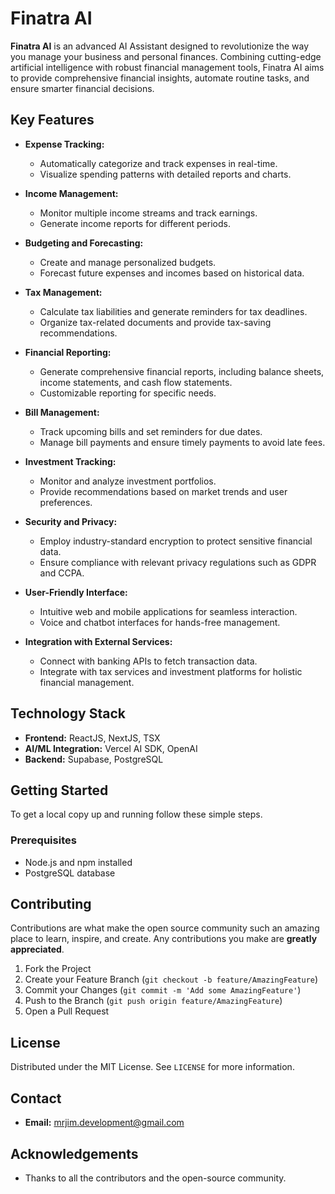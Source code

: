 # Finatra AI

**Finatra AI** is an advanced AI Assistant designed to revolutionize the way you manage your business and personal finances. Combining cutting-edge artificial intelligence with robust financial management tools, Finatra AI aims to provide comprehensive financial insights, automate routine tasks, and ensure smarter financial decisions.

## Key Features

- **Expense Tracking:**

  - Automatically categorize and track expenses in real-time.
  - Visualize spending patterns with detailed reports and charts.

- **Income Management:**

  - Monitor multiple income streams and track earnings.
  - Generate income reports for different periods.

- **Budgeting and Forecasting:**

  - Create and manage personalized budgets.
  - Forecast future expenses and incomes based on historical data.

- **Tax Management:**

  - Calculate tax liabilities and generate reminders for tax deadlines.
  - Organize tax-related documents and provide tax-saving recommendations.

- **Financial Reporting:**

  - Generate comprehensive financial reports, including balance sheets, income statements, and cash flow statements.
  - Customizable reporting for specific needs.

- **Bill Management:**

  - Track upcoming bills and set reminders for due dates.
  - Manage bill payments and ensure timely payments to avoid late fees.

- **Investment Tracking:**

  - Monitor and analyze investment portfolios.
  - Provide recommendations based on market trends and user preferences.

- **Security and Privacy:**

  - Employ industry-standard encryption to protect sensitive financial data.
  - Ensure compliance with relevant privacy regulations such as GDPR and CCPA.

- **User-Friendly Interface:**

  - Intuitive web and mobile applications for seamless interaction.
  - Voice and chatbot interfaces for hands-free management.

- **Integration with External Services:**
  - Connect with banking APIs to fetch transaction data.
  - Integrate with tax services and investment platforms for holistic financial management.

## Technology Stack

- **Frontend:** ReactJS, NextJS, TSX
- **AI/ML Integration:** Vercel AI SDK, OpenAI
- **Backend:** Supabase, PostgreSQL

## Getting Started

To get a local copy up and running follow these simple steps.

### Prerequisites

- Node.js and npm installed
- PostgreSQL database

## Contributing

Contributions are what make the open source community such an amazing place to learn, inspire, and create. Any contributions you make are **greatly appreciated**.

1. Fork the Project
2. Create your Feature Branch (`git checkout -b feature/AmazingFeature`)
3. Commit your Changes (`git commit -m 'Add some AmazingFeature'`)
4. Push to the Branch (`git push origin feature/AmazingFeature`)
5. Open a Pull Request

## License

Distributed under the MIT License. See `LICENSE` for more information.

## Contact

- **Email:** mrjim.development@gmail.com

## Acknowledgements

- Thanks to all the contributors and the open-source community.
